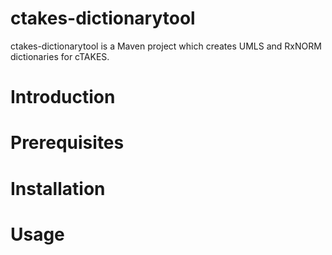 # ctakes-dictionarytool
ctakes-dictionarytool is a Maven project which creates UMLS and RxNORM dictionaries for cTAKES.

# Introduction

# Prerequisites

# Installation

# Usage
